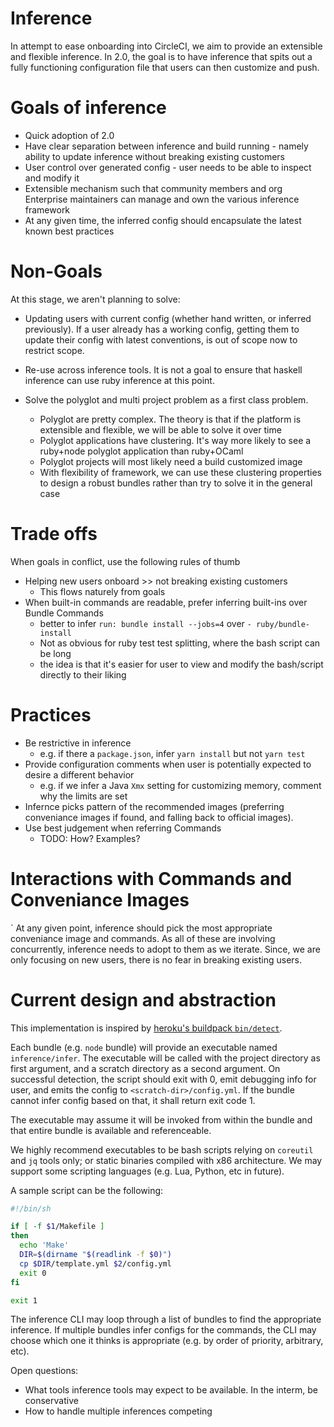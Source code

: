 # Inference

In attempt to ease onboarding into CircleCI, we aim to provide an extensible and flexible inference.  In 2.0, the goal is to have inference that spits out a fully functioning configuration file that users can then customize and push.

# Goals of inference

* Quick adoption of 2.0
* Have clear separation between inference and build running - namely ability to update inference without breaking existing customers
* User control over generated config - user needs to be able to inspect and modify it
* Extensible mechanism such that community members and org Enterprise maintainers can manage and own the various inference framework
* At any given time, the inferred config should encapsulate the latest known best practices

# Non-Goals

At this stage, we aren't planning to solve:

* Updating users with current config (whether hand written, or inferred previously).  If a user already has a working config, getting them to update their config with latest conventions, is out of scope now to restrict scope.

* Re-use across inference tools.  It is not a goal to ensure that haskell inference can use ruby inference at this point.

* Solve the polyglot and multi project problem as a first class problem.
  * Polyglot are pretty complex.  The theory is that if the platform is extensible and flexible, we will be able to solve it over time
  * Polyglot applications have clustering.  It's way more likely to see a ruby+node polyglot application than ruby+OCaml
  * Polyglot projects will most likely need a build customized image
  * With flexibility of framework, we can use these clustering properties to design a robust bundles rather than try to solve it in the general case

# Trade offs

When goals in conflict, use the following rules of thumb

* Helping new users onboard >> not breaking existing customers
  * This flows naturely from goals
* When built-in commands are readable, prefer inferring built-ins over Bundle Commands
  * better to infer `run: bundle install --jobs=4` over `- ruby/bundle-install`
  * Not as obvious for ruby test test splitting, where the bash script can be long
  * the idea is that it's easier for user to view and modify the bash/script directly to their liking

# Practices

* Be restrictive in inference
  * e.g. if there a `package.json`, infer `yarn install` but not `yarn test`
* Provide configuration comments when user is potentially expected to desire a different behavior
  * e.g. if we infer a Java `Xmx` setting for customizing memory, comment why the limits are set
* Infernce picks pattern of the recommended images (preferring conveniance images if found, and falling back to official images).
* Use best judgement when referring Commands
  * TODO: How?  Examples?

# Interactions with Commands and Conveniance Images

`
At any given point, inference should pick the most appropriate conveniance image and commands.  As all of these are involving concurrently, inference needs to adopt to them as we iterate.  Since, we are only focusing on new users, there is no fear in breaking existing users.

# Current design and abstraction

This implementation is inspired by [heroku's buildpack `bin/detect`](https://devcenter.heroku.com/articles/buildpack-api#bin-detect).

Each bundle (e.g. `node` bundle) will provide an executable named `inference/infer`.  The executable will be called with the project directory as first argument, and a scratch directory as a second argument.  On successful detection, the script should exit with 0, emit debugging info for user, and emits the config to `<scratch-dir>/config.yml`.  If the bundle cannot infer config based on that, it shall return exit code 1.

The executable may assume it will be invoked from within the bundle and that entire bundle is available and referenceable.

We highly recommend executables to be bash scripts relying on `coreutil` and `jq` tools only; or static binaries compiled with x86 architecture.  We may support some scripting languages (e.g. Lua, Python, etc in future).

A sample script can be the following:

```bash
#!/bin/sh

if [ -f $1/Makefile ]
then
  echo 'Make'
  DIR=$(dirname "$(readlink -f $0)")
  cp $DIR/template.yml $2/config.yml
  exit 0
fi

exit 1
```

The inference CLI may loop through a list of bundles to find the appropriate inference.  If multiple bundles infer configs for the commands, the CLI may choose which one it thinks is appropriate (e.g. by order of priority, arbitrary, etc). 


Open questions:
* What tools inference tools may expect to be available.  In the interm, be conservative
* How to handle multiple inferences competing
